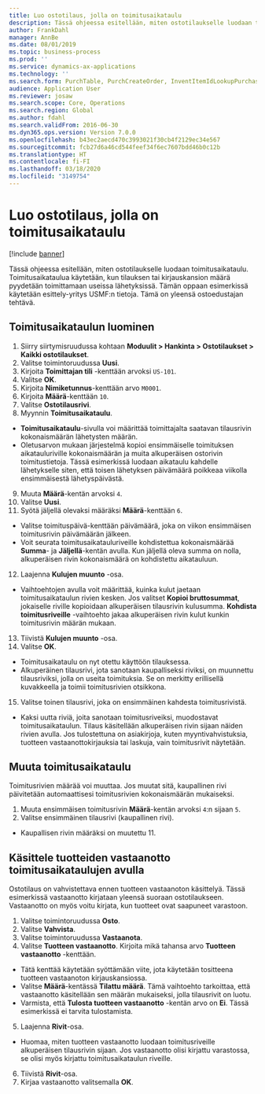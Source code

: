 ```yaml
---
title: Luo ostotilaus, jolla on toimitusaikataulu
description: Tässä ohjeessa esitellään, miten ostotilaukselle luodaan toimitusaikataulu.
author: FrankDahl
manager: AnnBe
ms.date: 08/01/2019
ms.topic: business-process
ms.prod: ''
ms.service: dynamics-ax-applications
ms.technology: ''
ms.search.form: PurchTable, PurchCreateOrder, InventItemIdLookupPurchase, PurchDeliverySchedule, PurchEditLines
audience: Application User
ms.reviewer: josaw
ms.search.scope: Core, Operations
ms.search.region: Global
ms.author: fdahl
ms.search.validFrom: 2016-06-30
ms.dyn365.ops.version: Version 7.0.0
ms.openlocfilehash: b43ec2aecd470c3993021f30cb4f2129ec34e567
ms.sourcegitcommit: fcb27d6a46cd544feef34f6ec7607bdd46b0c12b
ms.translationtype: HT
ms.contentlocale: fi-FI
ms.lasthandoff: 03/18/2020
ms.locfileid: "3149754"
---
```

# <a name="create-a-purchase-order-with-a-delivery-schedule"></a>Luo ostotilaus, jolla on toimitusaikataulu

[!include [banner](../../includes/banner.md)]

Tässä ohjeessa esitellään, miten ostotilaukselle luodaan toimitusaikataulu. Toimitusaikataulua käytetään, kun tilauksen tai kirjauskansion määrä pyydetään toimittamaan useissa lähetyksissä. Tämän oppaan esimerkissä käytetään esittely-yritys USMF:n tietoja. Tämä on yleensä ostoedustajan tehtävä.

## <a name="create-a-delivery-schedule"></a>Toimitusaikataulun luominen
1. Siirry siirtymisruudussa kohtaan **Moduulit > Hankinta > Ostotilaukset > Kaikki ostotilaukset**.
2. Valitse toimintoruudussa **Uusi**.
3. Kirjoita **Toimittajan tili** -kenttään arvoksi `US-101`.
4. Valitse **OK**.
5. Kirjoita **Nimiketunnus**-kenttään arvo `M0001`.
6. Kirjoita **Määrä**-kenttään `10`.
7. Valitse **Ostotilausrivi**.
8. Myynnin **Toimitusaikataulu**.
- **Toimitusaikataulu**-sivulla voi määrittää toimittajalta saatavan tilausrivin kokonaismäärän lähetysten määrän.  
- Oletusarvon mukaan järjestelmä kopioi ensimmäiselle toimituksen aikatauluriville kokonaismäärän ja muita alkuperäisen ostorivin toimitustietoja. Tässä esimerkissä luodaan aikataulu kahdelle lähetykselle siten, että toisen lähetyksen päivämäärä poikkeaa viikolla ensimmäisestä lähetyspäivästä.  
9. Muuta **Määrä**-kentän arvoksi `4`.
10. Valitse **Uusi**.
11. Syötä jäljellä olevaksi määräksi **Määrä**-kenttään `6`.
- Valitse toimituspäivä-kenttään päivämäärä, joka on viikon ensimmäisen toimitusrivin päivämäärän jälkeen.  
- Voit seurata toimitusaikatauluriveille kohdistettua kokonaismäärää **Summa**- ja **Jäljellä**-kentän avulla. Kun jäljellä oleva summa on nolla, alkuperäisen rivin kokonaismäärä on kohdistettu aikatauluun.  
12. Laajenna **Kulujen muunto** -osa.
- Vaihtoehtojen avulla voit määrittää, kuinka kulut jaetaan toimitusaikataulun rivien kesken. Jos valitset **Kopioi bruttosummat**, jokaiselle riville kopioidaan alkuperäisen tilausrivin kulusumma. **Kohdista toimitusriveille** -vaihtoehto jakaa alkuperäisen rivin kulut kunkin toimitusrivin määrän mukaan.  
13. Tiivistä **Kulujen muunto** -osa.
14. Valitse **OK**.
- Toimitusaikataulu on nyt otettu käyttöön tilauksessa.  
- Alkuperäinen tilausrivi, jota sanotaan kaupalliseksi riviksi, on muunnettu tilausriviksi, jolla on useita toimituksia. Se on merkitty erillisellä kuvakkeella ja toimii toimitusrivien otsikkona.  
15. Valitse toinen tilausrivi, joka on ensimmäinen kahdesta toimitusrivistä.
- Kaksi uutta riviä, joita sanotaan toimitusriveiksi, muodostavat toimitusaikataulun. Tilaus käsitellään alkuperäisen rivin sijaan näiden rivien avulla. Jos tulostettuna on asiakirjoja, kuten myyntivahvistuksia, tuotteen vastaanottokirjauksia tai laskuja, vain toimitusrivit näytetään.  

## <a name="change-the-delivery-schedule"></a>Muuta toimitusaikataulu
Toimitusrivien määrää voi muuttaa. Jos muutat sitä, kaupallinen rivi päivitetään automaattisesi toimitusrivien kokonaismäärän mukaiseksi.  
1. Muuta ensimmäisen toimitusrivin **Määrä**-kentän arvoksi `4`:n sijaan `5`.
2. Valitse ensimmäinen tilausrivi (kaupallinen rivi).  
- Kaupallisen rivin määräksi on muutettu 11.  

## <a name="process-product-receipt-using-delivery-schedules"></a>Käsittele tuotteiden vastaanotto toimitusaikataulujen avulla
Ostotilaus on vahvistettava ennen tuotteen vastaanoton käsittelyä. Tässä esimerkissä vastaanotto kirjataan yleensä suoraan ostotilaukseen. Vastaanotto on myös voitu kirjata, kun tuotteet ovat saapuneet varastoon.  
1. Valitse toimintoruudussa **Osto**.
2. Valitse **Vahvista**.
3. Valitse toimintoruudussa **Vastaanota**.
4. Valitse **Tuotteen vastaanotto**. Kirjoita mikä tahansa arvo **Tuotteen vastaanotto** -kenttään.
- Tätä kenttää käytetään syöttämään viite, jota käytetään tositteena tuotteen vastaanoton kirjauskansiossa.  
- Valitse **Määrä**-kentässä **Tilattu määrä**. Tämä vaihtoehto tarkoittaa, että vastaanotto käsitellään sen määrän mukaiseksi, jolla tilausrivit on luotu.  
- Varmista, että **Tulosta tuotteen vastaanotto** -kentän arvo on **Ei**. Tässä esimerkissä ei tarvita tulostamista.  
5. Laajenna **Rivit**-osa.
- Huomaa, miten tuotteen vastaanotto luodaan toimitusriveille alkuperäisen tilausrivin sijaan. Jos vastaanotto olisi kirjattu varastossa, se olisi myös kirjattu toimitusaikataulun riveille.  
6. Tiivistä **Rivit**-osa.
7. Kirjaa vastaanotto valitsemalla **OK**.

